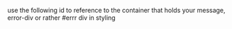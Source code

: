 use the following id to reference to the container that holds your message,
error-div
or rather
#errr div in styling
